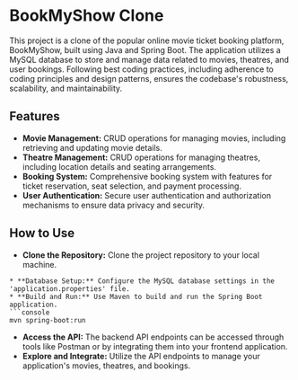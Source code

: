 # BookMyShow Clone
This project is a clone of the popular online movie ticket booking platform, BookMyShow, built using Java and Spring Boot. The application utilizes a MySQL database to store and manage data related to movies, theatres, and user bookings. Following best coding practices, including adherence to coding principles and design patterns, ensures the codebase's robustness, scalability, and maintainability.

## Features
* **Movie Management:** CRUD operations for managing movies, including retrieving and updating movie details.
* **Theatre Management:** CRUD operations for managing theatres, including location details and seating arrangements.
* **Booking System:** Comprehensive booking system with features for ticket reservation, seat selection, and payment processing.
* **User Authentication:** Secure user authentication and authorization mechanisms to ensure data privacy and security.

## How to Use
* **Clone the Repository:** Clone the project repository to your local machine.
```
* **Database Setup:** Configure the MySQL database settings in the 'application.properties' file.
* **Build and Run:** Use Maven to build and run the Spring Boot application.
```console 
mvn spring-boot:run
```
* **Access the API:** The backend API endpoints can be accessed through tools like Postman or by integrating them into your frontend application.
* **Explore and Integrate:** Utilize the API endpoints to manage your application's movies, theatres, and bookings.
